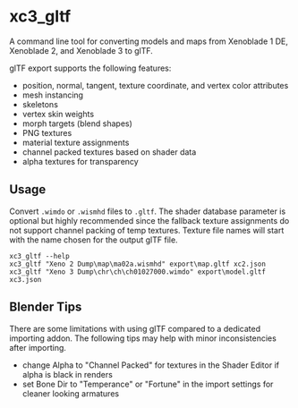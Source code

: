 # xc3_gltf
A command line tool for converting models and maps from Xenoblade 1 DE, Xenoblade 2, and Xenoblade 3 to glTF.

glTF export supports the following features:
- position, normal, tangent, texture coordinate, and vertex color attributes
- mesh instancing
- skeletons
- vertex skin weights
- morph targets (blend shapes)
- PNG textures
- material texture assignments
- channel packed textures based on shader data
- alpha textures for transparency

## Usage
Convert `.wimdo` or `.wismhd` files to `.gltf`. The shader database parameter is optional but highly recommended since the fallback texture assignments do not support channel packing of temp textures. Texture file names will start with the name chosen for the output glTF file.

`xc3_gltf --help`  
`xc3_gltf "Xeno 2 Dump\map\ma02a.wismhd" export\map.gltf xc2.json`  
`xc3_gltf "Xeno 3 Dump\chr\ch\ch01027000.wimdo" export\model.gltf xc3.json`    

## Blender Tips
There are some limitations with using glTF compared to a dedicated importing addon. The following tips may help with minor inconsistencies after importing.

- change Alpha to "Channel Packed" for textures in the Shader Editor if alpha is black in renders
- set Bone Dir to "Temperance" or "Fortune" in the import settings for cleaner looking armatures